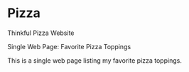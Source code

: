 # Pizza

Thinkful Pizza Website

Single Web Page: Favorite Pizza Toppings

This is a single web page listing my favorite pizza toppings.  
